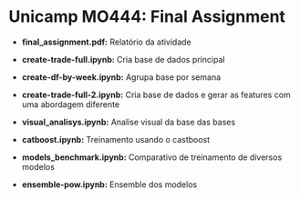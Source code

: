 # Unicamp MO444: Final Assignment

- __final_assignment.pdf:__ Relatório da atividade

- __create-trade-full.ipynb:__ Cria base de dados principal

- __create-df-by-week.ipynb:__ Agrupa base por semana

- __create-trade-full-2.ipynb:__ Cria base de dados e gerar as features com uma abordagem diferente

- __visual_analisys.ipynb:__	Analise visual da base das bases

- __catboost.ipynb:__	Treinamento usando o castboost

- __models_benchmark.ipynb:__ Comparativo de treinamento de diversos modelos

- __ensemble-pow.ipynb:__ Ensemble dos modelos
